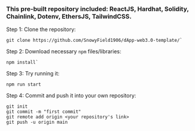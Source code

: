### This pre-built repository included: ReactJS, Hardhat, Solidity, Chainlink, Dotenv, EthersJS, TailwindCSS.

Step 1: Clone the repository:
```
git clone https://github.com/SnowyField1906/dApp-web3.0-template/`
```

Step 2: Download necessary `npm` files/libraries:
```
npm install`
```

Step 3: Try running it:
```
npm run start
```

Step 4: Commit and push it into your own repository:
```
git init
git commit -m "first commit"
git remote add origin <your repository's link>
git push -u origin main
```
